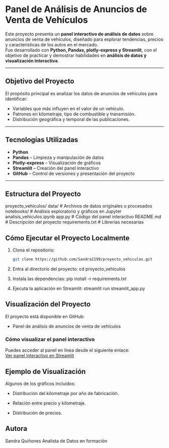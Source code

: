 # Panel de Análisis de Anuncios de Venta de Vehículos

Este proyecto presenta un **panel interactivo de análisis de datos** sobre anuncios de venta de vehículos, diseñado para explorar tendencias, precios y características de los autos en el mercado.  
Fue desarrollado con **Python, Pandas, plotly-express y Streamlit**, con el objetivo de practicar y demostrar habilidades en **análisis de datos y visualización interactiva**.

---

## Objetivo del Proyecto

El propósito principal es analizar los datos de anuncios de vehículos para identificar:
- Variables que más influyen en el valor de un vehículo.
- Patrones en kilometraje, tipo de combustible y transmisión.
- Distribución geográfica y temporal de las publicaciones.

---

## Tecnologías Utilizadas

- **Python**   
- **Pandas** – Limpieza y manipulación de datos  
- **Plotly-express** – Visualización de gráficos  
- **Streamlit** – Creación del panel interactivo  
- **GitHub** – Control de versiones y presentación del proyecto  

---

## Estructura del Proyecto
proyecto_vehiculos/
    data/ # Archivos de datos originales o procesados
    notebooks/ # Análisis exploratorio y gráficos en Jupyter
        analisis_vehiculos.ipynb
    app.py # Código del panel interactivo
    README.md # Descripción del proyecto
    requirements.txt # Librerías necesarias

## Cómo Ejecutar el Proyecto Localmente

1. Clona el repositorio:
   ```bash
   git clone https://github.com/Sandra2199/proyecto_vehiculos.git

2. Entra al directorio del proyecto:
    cd proyecto_vehiculos

3. Instala las dependencias:
    pip install -r requirements.txt

4. Ejecuta la aplicación en Streamlit:
    streamlit run streamlit_app.py

## Visualización del Proyecto

El proyecto está disponible en GitHub:
- Panel de análisis de anuncios de venta de vehículos

### Cómo visualizar el panel interactivo
Puedes acceder al panel en línea desde el siguiente enlace:  
[Ver panel interactivo en Streamlit](https://sandra2199-proyecto-vehiculos-app-eaxxpt.streamlit.app/)

## Ejemplo de Visualización

Algunos de los gráficos incluidos:

- Distribución del kilometraje por año de fabricación.

- Relación entre precio y kilometraje.

- Distribución de precios.

## Autora

Sandra Quiñones
Analista de Datos en formación

